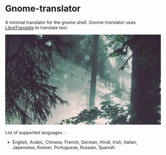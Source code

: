 # Gnome-translator
A minimal translator for the gnome shell. Gnome-translator uses [LibreTranslate](https://github.com/uav4geo/LibreTranslate) to translate text. 

![GnomeTranslator GIF](gif/gnomeTranslator.gif)

List of supported languages : 
* English, Arabic, Chinese, French, German, Hindi, Irish, Italian, Japansese, Korean, Portuguese, Russian, Spanish.

